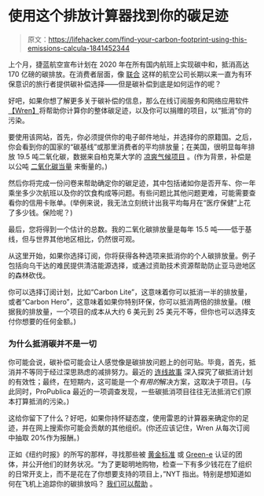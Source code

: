 # 使用这个排放计算器找到你的碳足迹

> 原文：<https://lifehacker.com/find-your-carbon-footprint-using-this-emissions-calcula-1841452344>

上个月，捷蓝航空宣布计划在 2020 年在所有国内航班上实现碳中和，抵消高达 170 亿磅的碳排放。在消费者层面，像 [联合](https://www.united.com/ual/en/us/fly/company/global-citizenship/environment/carbon-offset-program.html) 这样的航空公司长期以来一直为有环保意识的旅行者提供碳补偿选择——但是碳补偿到底是如何运作的呢？



好吧，如果你想了解更多关于碳补偿的信息，那么在线订阅服务和网络应用软件[【Wren】](https://projectwren.com/)将帮助你计算你的整体碳足迹，以及你可以捐赠的项目，以“抵消”你的污染。

要使用该网站，首先，你必须提供你的电子邮件地址，并选择你的原籍国。之后，你会看到你的国家的“碳基线”或那里消费者的平均排放量；在美国，很明显每年排放 19.5 吨二氧化碳，数据来自柏克莱大学的 [凉爽气候项目](https://coolclimate.berkeley.edu/) 。(作为背景，补偿是以公吨 [二氧化碳当量](https://www.washingtonpost.com/travel/tips/questions-about-carbon-offsets-flights-answered/) 来衡量的。)

然后你将完成一份问卷来帮助确定你的碳足迹，其中包括诸如你是否开车、你一年乘坐多少次航班以及你的饮食构成等问题。有些问题比其他问题更难，可能需要查看你的信用卡账单。(举例来说，我无法立刻统计出我平均每月在“医疗保健”上花了多少钱。保险呢？)

最后，您将得到一个估计的总数。我的二氧化碳排放量是每年 15.5 吨——低于基线，但与世界其他地区相比，仍然很可观。

从这里开始，如果你选择订阅，你将获得各种选项来抵消你的个人碳排放量。例子包括向乌干达的难民提供清洁能源选择，或通过资助技术资源帮助防止亚马逊地区的森林砍伐。

你可以选择订阅计划，比如“Carbon Lite”，这意味着你可以抵消一半的排放量，或者“Carbon Hero”，这意味着如果你特别环保，你可以抵消两倍的排放量。(根据我的排放量，一个项目的成本从大约 6 美元到 25 美元不等，但你也可以选择支付你想要的任何金额。)

### 为什么抵消碳并不是一切

你可能会说，碳补偿可能会让人感觉像是碳排放问题上的创可贴。毕竟，首先，抵消并不等同于经过深思熟虑的减排努力。最近的 [连线故事](https://www.wired.com/story/do-carbon-offsets-really-work-it-depends-on-the-details/) 深入探究了碳抵消计划的有效性；最终，在短期内，这可能是一个*有用的*解决方案，这取决于项目。(与此同时，ProPublica 最近的一项调查发现，一些碳抵消项目往往无法抵消它们原本打算抵消的污染。)

这给你留下了什么？好吧，如果你持怀疑态度，使用雷恩的计算器来确定你的足迹，并在网上搜索你可能会贡献的其他组织。(你还应该记住，Wren 从每次订阅中抽取 20%作为报酬。)

正如《纽约时报》的所写的那样，寻找那些被 [黄金标准](https://www.goldstandard.org/) 或 [Green-e](https://www.green-e.org/certified-resources/carbon-offsets) 认证的团体，并公开他们的财务状况。“为了更聪明地购物，检查一下有多少钱花在了组织的日常开支上，而不是花在了你想要支持的项目上，”NYT 指出。特别是想知道如何在飞机上追踪你的碳排放吗？ [我们可以帮助](https://lifehacker.com/how-to-track-the-carbon-footprint-of-all-your-flights-1841162774) 。